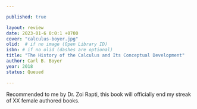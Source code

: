 ```yaml
---

published: true

layout: review
date: 2023-01-6 0:0:1 +0700
cover: "calculus-boyer.jpg"
olid:  # if no image (Open Library ID)
isbn: # if no olid (dashes are optional)
title: "The History of the Calculus and Its Conceptual Development"
author: Carl B. Boyer
year: 2018
status: Queued 

---
```


Recommended to me by Dr. Zoi Rapti, this book will officially end my streak of XX female authored books.